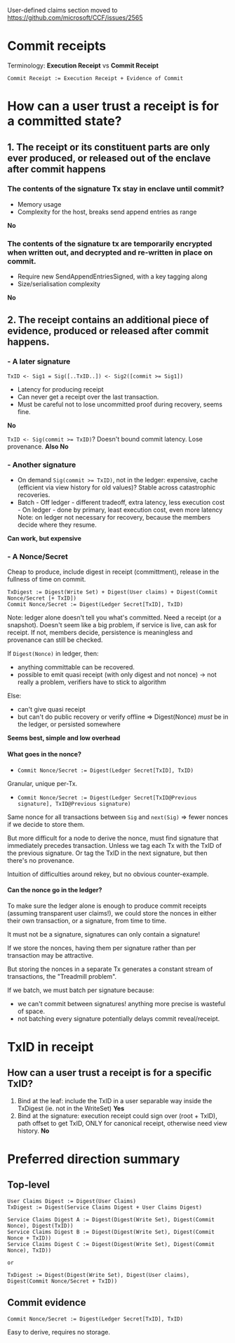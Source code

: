 User-defined claims section moved to https://github.com/microsoft/CCF/issues/2565

# Commit receipts

Terminology: **Execution Receipt** vs **Commit Receipt**

`Commit Receipt := Execution Receipt + Evidence of Commit`

# How can a user trust a receipt is for a committed state?

## 1. The receipt or its constituent parts are only ever produced, or released out of the enclave after commit happens

### The contents of the signature Tx stay in enclave until commit?

- Memory usage
- Complexity for the host, breaks send append entries as range

**No**

### The contents of the signature tx are temporarily encrypted when written out, and decrypted and re-written in place on commit.

- Require new SendAppendEntriesSigned, with a key tagging along
- Size/serialisation complexity

**No**

## 2. The receipt contains an additional piece of evidence, produced or released after commit happens.

### - A later signature

`TxID <- Sig1 = Sig([..TxID..]) <- Sig2([commit >= Sig1])`

- Latency for producing receipt
- Can never get a receipt over the last transaction.
- Must be careful not to lose uncommitted proof during recovery, seems fine.

**No**

`TxID <- Sig(commit >= TxID)`? Doesn't bound commit latency. Lose provenance. **Also No**

### - Another signature

- On demand `Sig(commit >= TxID)`, not in the ledger: expensive, cache (efficient via view history for old values)? Stable across catastrophic recoveries.
- Batch - Off ledger - different tradeoff, extra latency, less execution cost - On ledger - done by primary, least execution cost, even more latency
  Note: on ledger not necessary for recovery, because the members decide where they resume.

**Can work, but expensive**

### - A Nonce/Secret

Cheap to produce, include digest in receipt (committment), release in the fullness of time on commit.

```
TxDigest := Digest(Write Set) + Digest(User claims) + Digest(Commit Nonce/Secret [+ TxID])
Commit Nonce/Secret := Digest(Ledger Secret[TxID], TxID)
```

Note: ledger alone doesn't tell you what's committed. Need a receipt (or a snapshot).
Doesn't seem like a big problem, if service is live, can ask for receipt. If not, members decide, persistence is meaningless and provenance can still be checked.

If `Digest(Nonce)` in ledger, then:

- anything committable can be recovered.
- possible to emit quasi receipt (with only digest and not nonce) -> not really a problem, verifiers have to stick to algorithm

Else:

- can't give quasi receipt
- but can't do public recovery or verify offline
  => Digest(Nonce) _must_ be in the ledger, or persisted somewhere

**Seems best, simple and low overhead**

#### What goes in the nonce?

- `Commit Nonce/Secret := Digest(Ledger Secret[TxID], TxID)`

Granular, unique per-Tx.

- `Commit Nonce/Secret := Digest(Ledger Secret[TxID@Previous signature], TxID@Previous signature)`

Same nonce for all transactions between `Sig` and `next(Sig)` => fewer nonces if we decide to store them.

But more difficult for a node to derive the nonce, must find signature that immediately precedes transaction. Unless we tag each Tx with the TxID of the previous signature. Or tag the TxID in the next signature, but then there's no provenance.

Intuition of difficulties around rekey, but no obvious counter-example.

#### Can the nonce go in the ledger?

To make sure the ledger alone is enough to produce commit receipts (assuming transparent user claims!), we could store the nonces in either their own transaction, or a signature, from time to time.

It must not be a signature, signatures can only contain a signature!

If we store the nonces, having them per signature rather than per transaction may be attractive.

But storing the nonces in a separate Tx generates a constant stream of transactions, the "Treadmill problem".

If we batch, we must batch per signature because:

- we can't commit between signatures! anything more precise is wasteful of space.
- not batching every signature potentially delays commit reveal/receipt.

# TxID in receipt

## How can a user trust a receipt is for a specific TxID?

1. Bind at the leaf: include the TxID in a user separable way inside the TxDigest (ie. not in the WriteSet) **Yes**
2. Bind at the signature: execution receipt could sign over (root + TxID), path offset to get TxID, ONLY for canonical receipt, otherwise need view history. **No**

# Preferred direction summary

## Top-level

```
User Claims Digest := Digest(User Claims)
TxDigest := Digest(Service Claims Digest + User Claims Digest)

Service Claims Digest A := Digest(Digest(Write Set), Digest(Commit Nonce), Digest(TxID))
Service Claims Digest B := Digest(Digest(Write Set), Digest(Commit Nonce + TxID))
Service Claims Digest C := Digest(Digest(Write Set), Digest(Commit Nonce), TxID))

or

TxDigest := Digest(Digest(Write Set), Digest(User claims), Digest(Commit Nonce/Secret + TxID))
```

## Commit evidence

```
Commit Nonce/Secret := Digest(Ledger Secret[TxID], TxID)
```

Easy to derive, requires no storage.

